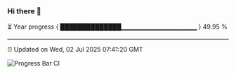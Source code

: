 ### Hi there 👋

⏳ Year progress { ██████████████▁▁▁▁▁▁▁▁▁▁▁▁▁▁▁▁ } 49.95 %

---

⏰ Updated on Wed, 02 Jul 2025 07:41:20 GMT

![Progress Bar CI](https://github.com/IshwaranRudhara/GIT-ACTION/workflows/Progress%20Bar%20CI/badge.svg)
